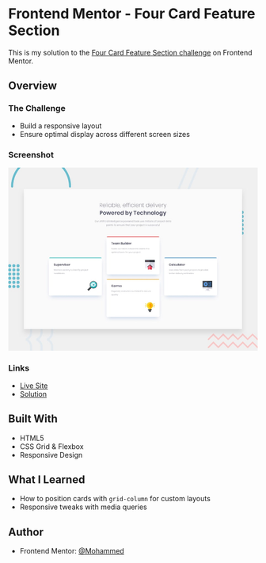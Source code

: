 # Frontend Mentor - Four Card Feature Section

This is my solution to the [Four Card Feature Section challenge](https://www.frontendmentor.io/challenges/four-card-feature-section-weK1eFYK) on Frontend Mentor.

## Overview

### The Challenge

- Build a responsive layout
- Ensure optimal display across different screen sizes

### Screenshot

![Screenshot](./design/desktop-preview.jpg)

### Links

- [Live Site](https://mohamed14-7.github.io/Four-card-feature-section/)
- [Solution](https://github.com/Mohamed14-7/Four-card-feature-section)

## Built With

- HTML5
- CSS Grid & Flexbox
- Responsive Design

## What I Learned

- How to position cards with `grid-column` for custom layouts
- Responsive tweaks with media queries

## Author

- Frontend Mentor: [@Mohammed](https://www.frontendmentor.io/profile/Mohamed14-7)

